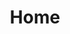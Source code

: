 ---
home: true
title: Home
heroImage: /images/airdb.png
actions:
  - text: Get Started
    link: /intro/
    type: primary
  - text: Introduction
    link: /intro/
    type: secondary
features:
  - title: Easy to Use
    details: 
  - title: Open Ecosystem
    details: 
  - title: AI Empowerment
    details: 
footer: MIT Licensed | Copyright © 2015-present airdb.team
---